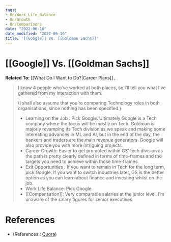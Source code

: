 ```yaml
---
tags:
- On/Work_Life_Balance
- On/Growth
- On/Comparisons
date: "2022-06-16"
date modified: "2022-06-16"
title: '[[Google]] Vs. [[Goldman Sachs]]'
---
```


# [[Google]] Vs. [[Goldman Sachs]]
**Related To:** [[What Do I Want to Do?|Career Plans]] ,

> I know 4 people who’ve worked at both places, so I’ll tell you what I’ve gathered from my interaction with them.
>
> (I shall also assume that you’re comparing Technology roles in both organisations, since nothing has been specified.)
>
> -   Learning on the Job : Pick Google. Ultimately Google is a Tech company where the focus will be mostly on Tech. Goldman is majorly revamping its Tech division as we speak and making some interesting advances in ML and AI, but in the end of the day, the bankers and traders are the main revenue generators. Google will also provide you with more intriguing projects.
> -   Career Growth: Easier to get promoted within GS’ tech division as the path is pretty clearly defined in terms of time-frames and the targets you need to achieve within those time-frames.
> -   Exit Opportunities : If you want to remain in Tech for the long term, pick Google. If you want to switch industries later, GS is the better option as you can learn about finance and investing whilst on the job.
> -   Work Life Balance: Pick Google.
> -   [[Compensation]]: Very comparable salaries at the junior level. I’m unaware of the salary figures for senior executives.

# References
- (References:: [Quora](https://www.quora.com/Is-it-more-impressive-to-work-at-Google-or-Goldman-Sachs/answers/79101231))
